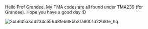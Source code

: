 Hello Prof Grandee. My TMA codes are all found under TMA239 (for Grandee). Hope you have a good day :D

![2bb645a3d4234c55648feb68bb31a8001622681e_hq](https://github.com/user-attachments/assets/1ed69750-af0f-4c4f-8940-a4ecfa34189c)
